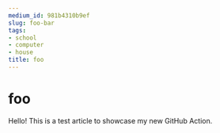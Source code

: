 ```yaml
---
medium_id: 981b4310b9ef
slug: foo-bar
tags:
- school
- computer
- house
title: foo
---
```


# foo
Hello! This is a test article to showcase my new GitHub Action.